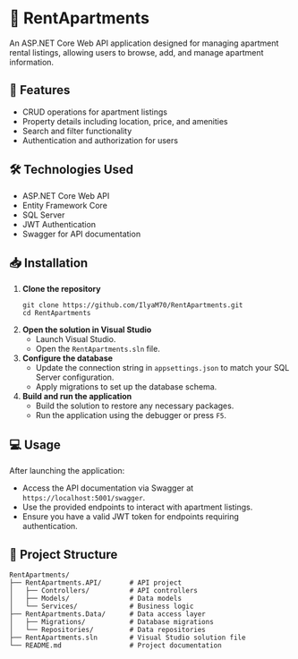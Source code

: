 <h1>🏢 RentApartments</h1>
<p>An ASP.NET Core Web API application designed for managing apartment rental listings, allowing users to browse, add, and manage apartment information.</p>

<h2>🚀 Features</h2>
<ul>
  <li>CRUD operations for apartment listings</li>
  <li>Property details including location, price, and amenities</li>
  <li>Search and filter functionality</li>
  <li>Authentication and authorization for users</li>
</ul>

<h2>🛠️ Technologies Used</h2>
<ul>
  <li>ASP.NET Core Web API</li>
  <li>Entity Framework Core</li>
  <li>SQL Server</li>
  <li>JWT Authentication</li>
  <li>Swagger for API documentation</li>
</ul>

<h2>📥 Installation</h2>
<ol>
  <li><strong>Clone the repository</strong>
    <pre><code>git clone https://github.com/IlyaM70/RentApartments.git
cd RentApartments</code></pre>
  </li>
  <li><strong>Open the solution in Visual Studio</strong>
    <ul>
      <li>Launch Visual Studio.</li>
      <li>Open the <code>RentApartments.sln</code> file.</li>
    </ul>
  </li>
  <li><strong>Configure the database</strong>
    <ul>
      <li>Update the connection string in <code>appsettings.json</code> to match your SQL Server configuration.</li>
      <li>Apply migrations to set up the database schema.</li>
    </ul>
  </li>
  <li><strong>Build and run the application</strong>
    <ul>
      <li>Build the solution to restore any necessary packages.</li>
      <li>Run the application using the debugger or press <code>F5</code>.</li>
    </ul>
  </li>
</ol>

<h2>💻 Usage</h2>
<p>After launching the application:</p>
<ul>
  <li>Access the API documentation via Swagger at <code>https://localhost:5001/swagger</code>.</li>
  <li>Use the provided endpoints to interact with apartment listings.</li>
  <li>Ensure you have a valid JWT token for endpoints requiring authentication.</li>
</ul>

<h2>📂 Project Structure</h2>
<pre><code>RentApartments/
├── RentApartments.API/       # API project
│   ├── Controllers/          # API controllers
│   ├── Models/               # Data models
│   └── Services/             # Business logic
├── RentApartments.Data/      # Data access layer
│   ├── Migrations/           # Database migrations
│   └── Repositories/         # Data repositories
├── RentApartments.sln        # Visual Studio solution file
└── README.md                 # Project documentation</code></pre>
